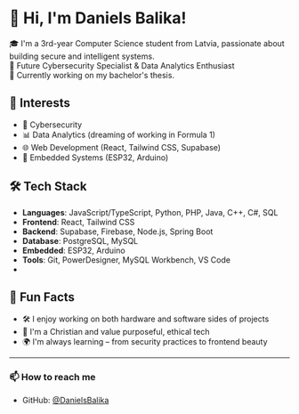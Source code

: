 # 👋 Hi, I'm Daniels Balika!

🎓 I'm a 3rd-year Computer Science student from Latvia, passionate about building secure and intelligent systems.  
🔐 Future Cybersecurity Specialist & Data Analytics Enthusiast  
🚀 Currently working on my bachelor's thesis.

## 🧠 Interests

- 🔐 Cybersecurity
- 📊 Data Analytics (dreaming of working in Formula 1)
- 🌐 Web Development (React, Tailwind CSS, Supabase)
- 📱 Embedded Systems (ESP32, Arduino)

## 🛠️ Tech Stack

- **Languages**: JavaScript/TypeScript, Python, PHP, Java, C++, C#, SQL
- **Frontend**: React, Tailwind CSS
- **Backend**: Supabase, Firebase, Node.js, Spring Boot
- **Database**: PostgreSQL, MySQL
- **Embedded**: ESP32, Arduino
- **Tools**: Git, PowerDesigner, MySQL Workbench, VS Code
- 
## 📖 Fun Facts

- 🛠 I enjoy working on both hardware and software sides of projects  
- 🙏 I'm a Christian and value purposeful, ethical tech  
- 🌍 I'm always learning – from security practices to frontend beauty  

---

### 📫 How to reach me

- GitHub: [@DanielsBalika](https://github.com/DanielsBalika)
